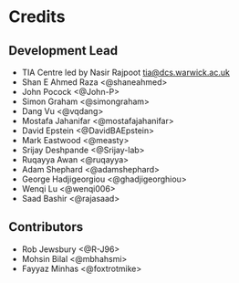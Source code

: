 # Credits

## Development Lead

- TIA Centre led by Nasir Rajpoot <tia@dcs.warwick.ac.uk>
- Shan E Ahmed Raza \<@shaneahmed>
- John Pocock \<@John-P>
- Simon Graham \<@simongraham>
- Dang Vu \<@vqdang>
- Mostafa Jahanifar \<@mostafajahanifar>
- David Epstein \<@DavidBAEpstein>
- Mark Eastwood \<@measty>
- Srijay Deshpande \<@Srijay-lab>
- Ruqayya Awan \<@ruqayya>
- Adam Shephard \<@adamshephard>
- George Hadjigeorgiou \<@ghadjigeorghiou>
- Wenqi Lu \<@wenqi006>
- Saad Bashir \<@rajasaad>

## Contributors

- Rob Jewsbury \<@R-J96>
- Mohsin Bilal \<@mbhahsmi>
- Fayyaz Minhas \<@foxtrotmike>
